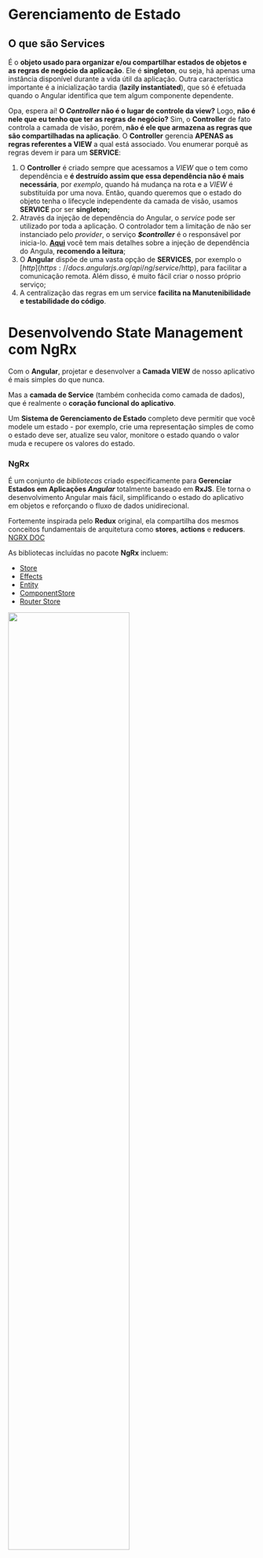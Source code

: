 # Gerenciamento de Estado



## O que são Services

É o **objeto usado para organizar e/ou compartilhar estados de objetos e as regras de negócio da aplicação**. Ele é **singleton**, ou seja, há apenas uma instância disponível durante a vida útil da aplicação. Outra característica importante é a inicialização tardia (**lazily instantiated**), que só é efetuada quando o Angular identifica que tem algum componente dependente.

Opa, espera aí! **O *Controller* não é o lugar de controle da view?** Logo, **não é nele que eu tenho que ter as regras de negócio?** Sim, o **Controller** de fato controla a camada de visão, porém, **não é ele que armazena as regras que são compartilhadas na aplicação**. O **Controller** gerencia **APENAS as regras referentes a VIEW** a qual está associado.  Vou enumerar porquê as regras devem ir para um **SERVICE**:

1. O **Controller** é criado sempre que acessamos a *VIEW* que o tem como dependência e **é destruído assim que essa dependência não é mais necessária**, por *exemplo*, quando há mudança na rota e a *VIEW* é substituída por uma nova. Então, quando queremos que o estado do objeto tenha o lifecycle independente da camada de visão, usamos **SERVICE** por ser **singleton;**
2. Através da injeção de dependência do Angular, o *service* pode ser utilizado por toda a aplicação. O controlador tem a limitação de não ser instanciado pelo *provider*, o serviço ***$controller*** é o responsável por inicia-lo. **[Aqui](https://github.com/angular/angular.js/wiki/Understanding-Dependency-Injection)** você tem mais detalhes sobre a injeção de dependência do Angula, **recomendo a leitura**;
3. O **Angular** dispõe de uma vasta opção de **SERVICES**, por exemplo o [$http](https://docs.angularjs.org/api/ng/service/$http), para facilitar a comunicação remota. Além disso, é muito fácil criar o nosso próprio serviço;
4. A centralização das regras em um service **facilita na Manutenibilidade e testabilidade do código**.



# Desenvolvendo State Management com NgRx

Com o **Angular**, projetar e desenvolver a **Camada VIEW** de nosso aplicativo é mais simples do que nunca.

Mas a **camada de Service** (também conhecida como camada de dados), que é realmente o **coração funcional do aplicativo**.

Um **Sistema de Gerenciamento de Estado** completo deve permitir que você modele um estado - por exemplo, crie uma representação simples de como o estado deve ser, atualize seu valor, monitore o estado quando o valor muda e recupere os valores do estado.

### NgRx

É um conjunto de *bibliotecas* criado especificamente para **Gerenciar Estados em Aplicações *Angular*** totalmente baseado em **RxJS**. Ele torna o desenvolvimento Angular mais fácil, simplificando o estado do aplicativo em objetos e reforçando o fluxo de dados unidirecional.

Fortemente inspirada pelo **Redux** original, ela compartilha dos mesmos conceitos fundamentais de arquitetura como **stores**, **actions** e **reducers**. [NGRX DOC](https://ngrx.io/guide/store)

As bibliotecas incluídas no pacote **NgRx** incluem:

- [Store](https://ngrx.io/guide/store)
- [Effects](https://ngrx.io/guide/effects)
- [Entity](https://ngrx.io/guide/entity)
- [ComponentStore](https://ngrx.io/guide/component-store)
- [Router Store](https://ngrx.io/guide/router-store)



<img src="img/20210814170255.png" width="70%;" />

> Tirando as setas do **SELECTOR** e **COMPONENT**. Elas **NÃO SÃO OBRIGATORIAS**. **ACTION** não necessariamente precisa cair em **REDUCER**. E o **EFFECTS** não necessariamente precisa retornar uma nova **ACTION**

- **`STORE`** - É um gerenciamento de estado **global**, ela **centraliza a aplicação INTEIRA**; Basicamente é um **JSON GIGANTE** (dependendo da aplicação). A **STORE** armazenara o estado da aplicação exemplo: ira adicionar o usuário que esta logado, as listas que a aplicação possui, estado de loaders e etc. **STORE** é a "Fonte da Verdade", os componentes vão simplesmente 'refletir' o **estado** que esta na **STORE**. **Reduzindo as inconsistência** na aplicação;
- **`COMPONENT`** - Ele se comunica com **STORE** através da **`ACTION`**; Um **`COMPONENT`** dispara uma **ACTION** e esta **`ACTION`** PODE acionar o REDUCER>STORE **MAS** ao mesmo tempo, a mesma **ACTION** também pode gerar um side **`EFFECTS`** ;
- **`REDUCER`** - Ele pega o estado atual da **STORE**, vai misturar com a **`ACTION`** que foi disparada e **vai gerar um novo Estado**;
- **`SELECTOR`** - É utilizada para extrair "Pedaços" extraindo apenas o que é preciso (exp.: só a lista, só o usuário etc) da **STORE** e retornar um **Observable**, sendo possível dar **subscribe** e atualizar o **COMPONENT**. Toda vez que a **STORE** for modificada, o **COMPONENT** conseguira reagir a essas mudanças;
- **`EFFECTS`** - É o responsável por fazer a **comunicação HTTP** ou se precisar fazer, por exemplo: mudar  o estado, consumir Cookies, local history ou precise combinar informação; Uma **REQUEST HTTP é asynchronous (assíncrona)**. Quando a **REQUEST HTTP** retornar, será preciso atualizar a **`STORE`**. Então os **EFFECTS** também podem, no final da execução, disparar uma nova **ACTION**. E esta **`ACTION`** NÃO vai para **`COMPONENT`**. ela vai direto para o **`REDUCER`** podendo então, modificar a **`STORE`**;



### NgRx Store

É um **Sistema de Gerenciamento de Estado** inspirado no **Redux** que permite usar **Observables** para gerenciar o estado em um aplicativo Angular. A principal vantagem de usar o **NgRx Store** é a capacidade de **Armazenar todos os Estados em uma Única Árvore** que pode ser acessada de **qualquer parte do aplicativo**.

### NgRx Effects

Nos permitem ouvir tipos de ação específicos e "fazer algo" quando essa ação acontece. Qualquer efeito que você escrever também é uma **Observable**.

Um **`EFFECTS`** é uma **Observable** que usa o Action Stream como sua fonte e também como seu destino. Ou seja, um efeito **Subscribes** para o Action Stream, e também pode **Publish** para o fluxo de ação.

### NgRx Router Store

Existe para que seja possível que a **STORE** seja a **fonte única da verdade** para o estado de roteamento de um aplicativo. Se um aplicativo usa rotas/navegação, o **roteamento ou router se torna uma parte essencial do estado do aplicativo**. **Router Store** servira para vincular o roteamento com a **NgRx Store**. Cada vez que o router mudar, uma ação será despachada e atualizará a **STORE** por meio de um **REDUCER**. 



# Aplicativo Angular simples usando NgRx

1. Instalando o Angular CLI: `npm install -g @angular/cli`
2. Criando um novo projeto Angular, no local especificado no **Terminal**: `ng new [NOME-DO-PROJETO]`
3. Com o projeto Angular criado, abra o diretório do projeto pelo **Terminal**: `dir` e `cd [NOME-DO-PROJETO]`
4. Instalando o [NgRx Store](https://ngrx.io/guide/store/install):  `ng add @ngrx/store@latest`
5. Instalando o [NgRx Store devtools](https://ngrx.io/guide/store-devtools/install):  `ng add @ngrx/store-devtools@latest`
6. Instalando o [NgRx Effects](https://ngrx.io/guide/effects/install): `ng add @ngrx/effects@latest`
7. Instalando o [NgRx Router Store](https://ngrx.io/guide/router-store/install): `ng add @ngrx/router-store@latest`



Em **app.module.ts** , podemos ver que foram importados os Module:

```
...
import { StoreDevtoolsModule } from '@ngrx/store-devtools';
import { environment } from '../environments/environment';
import { EffectsModule } from '@ngrx/effects';
import { StoreRouterConnectingModule } from '@ngrx/router-store';

@NgModule({
  ...
  imports: [
    ...
    StoreModule.forRoot({}, {}),
    StoreDevtoolsModule.instrument({ maxAge: 25, logOnly: environment.production }),
    EffectsModule.forRoot([]),
    StoreRouterConnectingModule.forRoot()
  ],
  ...
```

- `StoreModule.forRoot` - ***NgRx Store***. Implementação completa de uma biblioteca para controle de estado em aplicações Angular totalmente **Redux-like** que utiliza extensões reativas (*RxJS*) em sua base. Ele espera receber um **app REDUCER map**;
- `StoreDevtoolsModule.instrument` - ***NgRx Store devtools***. Serve para fazer a conexão com o estado da nossa aplicação, com a **extensão do Chrome [Redux DevTool](https://chrome.google.com/webstore/detail/redux-devtools/lmhkpmbekcpmknklioeibfkpmmfibljd)**. É uma ferramenta que permite debugar em detalhes as mudanças de estado e que possui outros recursos interessantes, como navegar (voltar ou avançar) no tempo entre as mudanças ocorridas;
- `EffectsModule.forRoot` -  ***NgRx Effects***. Biblioteca responsável por lidar com “efeitos colaterais” (*side-effects*) causados por *actions* que realizam tarefas assíncronas (como requisições http por ex.), isolando o tratamento desses efeitos de funções puras responsáveis somente por cuidar de mudanças de estado;
- `StoreRouterConnectingModule.forRoot` - ***NgRx Router Store***. Serve para Conectar o Estado da Rota do Angular, e jogar essa informação dentro da **`STORE`**;



## Reducer

É uma função pura. É aonde estaremos criando um pedaço dentro da STORE. Será aonde se faz a **configuração do estado**. Criamos então em `src\app\state\` (opcional) o arquivo **app.reducer.ts** contendo:

```
import { Action, createReducer } from "@ngrx/store";
import { User } from "../features/shared/models/user.model";

// Primeiro é feito a definição do estado(State)
export interface AppState {
    // Esta é a 'cara' do State, que vai aparecer na STORE.
    // A STORE vai ser populada com State que tem este 'tipo' (User)
    user: User | undefined; 
}

export const initialState: AppState = {
    //  Inicialmente, a STORE tera esta informação
    user: undefined,    // user setado com undefined
};

/* Abaixo temos o Combo de definição de REDUCER */

const appStateReducer = createReducer(
    // createReducer é uma function do NgRx
    // É onde nos passamos o STATE inicial PRIMEIRO, depois é passado outras informações
    initialState,
);

export function reducer(state: AppState | undefined, action: Action): AppState {
    // Temos aqui uma função pura, que aceita o
    // STATE atual, uma action e retorna o STATE modificado
    // com retorno chamando o appStateReducer
    return appStateReducer(state, action);
}
```

Agora em **app.module.ts**,  o `StoreModule.forRoot({}, {}),` receberá o **REDUCER map** ficando assim: `StoreModule.forRoot({userContext: reducer}, {})`. Não esquecendo de dar `import { reducer } from './state/app.reducer';`



## Action

Antes de sair criando ACTION, verifique se a necessidade em criar uma **ACTION** e como essa necessidade vai se comportar. Vejamos no nosso **login.component.html** que estará localizado em `features\login\containers\login` ou o comando `ng g component features\login\containers\login`

```
<form [formGroup]="form" (ngSubmit)="login()">
    <label>Nome</label>
    <input formControlName="name">
  
    <label>E-mail</label>
    <input formControlName="email">
  
    <button class="primary">Login</button>
  </form>
```

Uma vez que for pressionado o button: **login** será executado o method: `login()` localizado em **login.component.ts** (na mesma pasta que **login.component.html**)

```
import { Component } from "@angular/core";
import { FormGroup, FormControl } from '@angular/forms';
import { Store } from '@ngrx/store';
import { AppState } from 'src/app/state/app.reducer';

@Component({
  templateUrl: './login.component.html',
  styleUrls: ['./login.component.scss'],
})
export class LoginComponent {

  form = new FormGroup({
    name: new FormControl(''),
    email: new FormControl(''),
  });

  constructor() { }

  login() { }
}
```

`login()` fara uma chamada de serviço, que retornara nosso **usuário**. Uma vez que, usuário seja retornado, temos que rotear ele para dentro.



Conforme o <u>NGRX STATE MAGAGEMENT LIFECYCLE</u>. A forma que o **COMPONENT** tem, de se comunicar com **STORE** é disparando uma **ACTION**.

Vamos criar então o arquivo **app.actions.ts** que ficará em `src\app\state\`  para fazer as definições da **ACTION**:

```
import { createAction, props } from "@ngrx/store";

//  Diferente do REDUCER, que tem uma definição de state, tendo que registrar ele no modulo etc
//  Uma ACTION nada mais é que uma função, nao precisamos registrar o doLogin em lugar algum
//  so precisamos definir e exportar esta constante para que possamos tuilzia-la em qualquer lugar
export const doLogin = createAction(
    //  createAction espera receber pelo menos um parametro
    //  PADROES do NGRX:
    //  As ACTIONS são definidas em duas partes:
    //  Primeiro fica dentro de [] ou colchetes 
    //  e o Segundo fica fora
    //  A informação que estiver dentro dos colchetes, normalmente é o contexto desta
    //  de onde esta ACTION esta sendo disparada
    //  no caso: [Login]
    '[Login] Do Login',

    //  Forma de passa a informação para dentro da STORE
    props<{ name: string, email: string }>(),
);

//  Agora que temos uma definição na nossa ACTION
//  Podemos despacha-la para dentro do nosso login.component.ts
```

Uma Action possui um tipo, e este tipo não e obrigatório ser único,mas é mais interessante ter tipos únicos, **para não gerar conflitos**, quando estiver fazendo definições dentro do **REDUCER**.



## Component

Voltando para o **login.component**, vamos chamar o method `doLogin()` que foi criado no **ACTION**

```
import { Component } from "@angular/core";
import { FormGroup, FormControl } from '@angular/forms';
import { Store } from '@ngrx/store';
import { AppState } from 'src/app/state/app.reducer';
import * as fromAppActions from '../../../../state/app.actions';


@Component({
  templateUrl: './login.component.html',
  styleUrls: ['./login.component.scss'],
})
export class LoginComponent {

  form = new FormGroup({
    name: new FormControl(''),
    email: new FormControl(''),
  });

  constructor(private store: Store<AppState>) {
    //  Primeiro, importaremos o STORE no nosso COMPONENT
  }

  login() {
    //  Agora podemos utilizar a STORE para disparar a informação
    this.store.dispatch(fromAppActions.doLogin(this.form.value)); // Aqui vamos dispachar uma ACTION
    // Como parametro deste dispatch, e esperado receber uma ACTION
  }
}
//  Se salvarmos agora e preenchermos o formulario e clicar no button login, nos nao iremos ver a STORE atualizar ainda. verifique no Console Redux DevTools do Chrome
```



Voltando para o **app.reducer.ts** 

```
import { Action, createReducer, on } from "@ngrx/store";
import { User } from "../features/shared/models/user.model";
import * as fromAppActions from './app.actions';

// Primeiro é feito a definição do estado(State)
export interface AppState {
    // Esta é a 'cara' do State, que vai aparecer na STORE.
    // A STORE vai ser populada com State que tem este 'tipo' (User)
    user: User | undefined; 
}

export const initialState: AppState = {
    //  Inicialmente, a STORE tera esta informação
    user: undefined,    // user setado com undefined
};

/* Abaixo temos o Combo de definição de REDUCER */

const appStateReducer = createReducer(
    // createReducer é uma function do NgRx
    // É onde nos passamos o STATE inicial PRIMEIRO, depois é passado outras informações
    initialState,
    // AGORA NA PARTE 2, depois de ter criado o action e editado o component.
    //  basicamente, faremos um switch case
    //  O createReducer, depois de initialState, é aceitavel N parametros
    //  e estes parametros tem este tipo on()
    //  que vai receber
    // LEIA: Quando esta actio (fromAppActions.doLogin) for disparada, vamos receber este estado e devolver o mesmo estado
    on(fromAppActions.doLogin, (state, { name, email }) => ({
        ...state,
        user: {
            ...state.user,
            name,
            email,
        }
    })), 
    // ...state significa: ok este objeto que estou retornando, ele é uma copia do meu state atual, mas calma, quero modificar o user
    // para poupar problemas futuros, se poem o ... caso tenha que extender o AppState, pondo mais informações, alem de user
    // o ...state.user, e um exemplo apra poupar problemas futuros, caso tenha que adicionar, por exemplo, o atributo id ou telefone no user
    //  Agora o REDUCER recebera as informações de ACTION que foi criada no formulario login

    // { name, email } tem que ser igual a como foi definido no ACTION no method doLogin();
);

export function reducer(state: AppState | undefined, action: Action): AppState {
    // Temos aqui uma função pura, que aceita o
    // STATE atual, uma action e retorna o STATE modificado
    // com retorno chamando o appStateReducer
    return appStateReducer(state, action);
}
```

Agora no **Redux DevTool**, podemos ver, em State, o nome e o email setado no formulário. Agora podemos obter a informação do componente, e injeta-lo dentro do State.



## Effects



# Referência

Gabriel Feitosa. **AngularJS: Services** - https://gabrielfeitosa.com/angularjs-services/

Angular University. **Angular Service Layers: Redux, RxJs and Ngrx Store - When to Use a Store And Why?** - https://blog.angular-university.io/angular-2-redux-ngrx-rxjs/

Movile. **Construindo aplicações front-end reativas com NgRx** - https://movile.blog/construindo-aplicacoes-front-end-reativas-com-ngrx/

LogRocket por Wisdom Ekpot **Angular state management made simple with NgRx** - https://blog.logrocket.com/angular-state-management-made-simple-with-ngrx/#managingstateinfrontendapplications

LogRocket por Neo Ighodaro. **Why use Redux? A tutorial with examples** - https://blog.logrocket.com/why-use-redux-reasons-with-clear-examples-d21bffd5835/

Medium por Tanya Gray. **Understanding NgRx Effects and the Action Stream** - https://medium.com/@tanya/understanding-ngrx-effects-and-the-action-stream-1a74996a0c1c

Dev por Salim Chemes. **How to implement ngrx-router-store** - https://dev.to/salimchemes/how-to-implement-ngrx-router-store-4552

ti-enxame por cartant. **Entendendo a finalidade do projeto ngrx router-store em comparação com o uso somente do roteador angular 2** - https://www.ti-enxame.com/pt/ngrx/entendendo-finalidade-do-projeto-ngrx-router-store-em-comparacao-com-o-uso-somente-do-roteador-angular-2/830340005/

